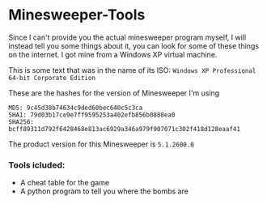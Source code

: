 # Minesweeper-Tools
Since I can't provide you the actual minesweeper program myself, I will instead tell you some things about it, you can look for some of these things on the internet. I got mine from a Windows XP virtual machine.

This is some text that was in the name of its ISO: `Windows XP Professional 64-bit Corporate Edition`

These are the hashes for the version of Minesweeper I'm using
```
MD5: 9c45d38b74634c9ded60bec640c5c3ca
SHA1: 79d03b17ce9e7ff9595253a402efb856b0888ea0
SHA256: bcff89311d792f6428468e813ac6929a346a979f907071c302f418d128eaaf41
```
The product version for this Minesweeper is `5.1.2600.0`
### Tools icluded:
- A cheat table for the game
- A python program to tell you where the bombs are
